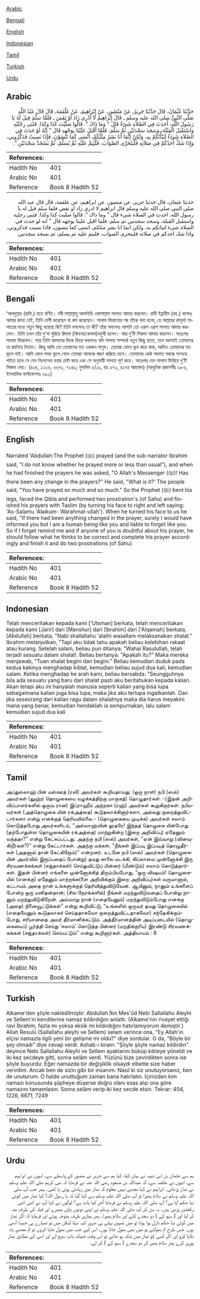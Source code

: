 [Arabic](#arabic)

[Bengali](#bengali)

[English](#english)

[Indonesian](#indonesian)

[Tamil](#tamil)

[Turkish](#turkish)

[Urdu](#urdu)

## Arabic


<div dir="rtl" lang="ar" style={{fontSize:'larger',backgroundColor:'#f8f9fa',padding:20}}>
حَدَّثَنَا عُثْمَانُ، قَالَ حَدَّثَنَا جَرِيرٌ، عَنْ مَنْصُورٍ، عَنْ إِبْرَاهِيمَ، عَنْ عَلْقَمَةَ، قَالَ قَالَ عَبْدُ اللَّهِ صَلَّى النَّبِيُّ صلى الله عليه وسلم ـ قَالَ إِبْرَاهِيمُ لاَ أَدْرِي زَادَ أَوْ نَقَصَ ـ فَلَمَّا سَلَّمَ قِيلَ لَهُ يَا رَسُولَ اللَّهِ، أَحَدَثَ فِي الصَّلاَةِ شَىْءٌ قَالَ ‏"‏ وَمَا ذَاكَ ‏"‏‏.‏ قَالُوا صَلَّيْتَ كَذَا وَكَذَا‏.‏ فَثَنَى رِجْلَيْهِ وَاسْتَقْبَلَ الْقِبْلَةَ، وَسَجَدَ سَجْدَتَيْنِ ثُمَّ سَلَّمَ، فَلَمَّا أَقْبَلَ عَلَيْنَا بِوَجْهِهِ قَالَ ‏"‏ إِنَّهُ لَوْ حَدَثَ فِي الصَّلاَةِ شَىْءٌ لَنَبَّأْتُكُمْ بِهِ، وَلَكِنْ إِنَّمَا أَنَا بَشَرٌ مِثْلُكُمْ، أَنْسَى كَمَا تَنْسَوْنَ، فَإِذَا نَسِيتُ فَذَكِّرُونِي، وَإِذَا شَكَّ أَحَدُكُمْ فِي صَلاَتِهِ فَلْيَتَحَرَّى الصَّوَابَ، فَلْيُتِمَّ عَلَيْهِ ثُمَّ يُسَلِّمْ، ثُمَّ يَسْجُدْ سَجْدَتَيْنِ ‏"‏‏.‏
</div>
<div style={{backgroundColor:'#f8f9fa',padding:20, marginBottom: 10}}><table> <thead> <tr> <th>References:</th> <th></th> </tr> </thead> <tbody><tr><td>Hadith No</td><td>401</td></tr><tr><td>Arabic No</td><td>401</td></tr><tr><td>Reference</td><td>Book 8 Hadith 52</td></tr></tbody></table></div>


<div dir="rtl" lang="ar" style={{fontSize:'larger',backgroundColor:'#f8f9fa',padding:20}}>
حدثنا عثمان، قال حدثنا جرير، عن منصور، عن ابراهيم، عن علقمة، قال قال عبد الله صلى النبي صلى الله عليه وسلم قال ابراهيم لا ادري زاد او نقص فلما سلم قيل له يا رسول الله، احدث في الصلاة شىء قال " وما ذاك ". قالوا صليت كذا وكذا. فثنى رجليه واستقبل القبلة، وسجد سجدتين ثم سلم، فلما اقبل علينا بوجهه قال " انه لو حدث في الصلاة شىء لنباتكم به، ولكن انما انا بشر مثلكم، انسى كما تنسون، فاذا نسيت فذكروني، واذا شك احدكم في صلاته فليتحرى الصواب، فليتم عليه ثم يسلم، ثم يسجد سجدتين
</div>
<div style={{backgroundColor:'#f8f9fa',padding:20, marginBottom: 10}}><table> <thead> <tr> <th>References:</th> <th></th> </tr> </thead> <tbody><tr><td>Hadith No</td><td>401</td></tr><tr><td>Arabic No</td><td>401</td></tr><tr><td>Reference</td><td>Book 8 Hadith 52</td></tr></tbody></table></div>

## Bengali


<div dir="ltr" lang="bn" style={{fontSize:'larger',backgroundColor:'#f8f9fa',padding:20}}>
‘আবদুল্লাহ (রাযি.) হতে বর্ণিত। নবী সাল্লাল্লাহু আলাইহি ওয়াসাল্লাম সালাত আদায় করলেন। রাবী ইব্রাহীম (রহ.) বলেনঃ আমার জানা নেই, তিনি বেশী করেছেন বা কম করেছেন। সালাম ফিরানোর পর তাঁকে বলা হলো, হে আল্লাহর রাসূল! সালাতের মধ্যে নতুন কিছু হয়েছে কি? তিনি বললেনঃ তা কী? তাঁরা বললেনঃ আপনি তো এরূপ এরূপ সালাত আদায় করলেন। তিনি তখন তাঁর দু’পা ঘুরিয়ে ক্বিবলা (কিবলা/কেবলা)হমুখী হলেন। আর দু’টি সিজদা আদায় করলেন। অতঃপর সালাম ফিরলেন। পরে তিনি আমাদের দিকে ফিরে বললেনঃ যদি সালাত সম্পর্কে নতুন কিছু হতো, তবে অবশ্যই তোমাদের তা জানিয়ে দিতাম। কিন্তু আমি তো তোমাদের মত একজন মানুষ। তোমরা যেমন ভুল করে থাক, আমিও তোমাদের মত ভুলে যাই। আমি কোন সময় ভুলে গেলে তোমরা আমাকে স্মরণ করিয়ে দেবে। তোমাদের কেউ সালাত সম্বন্ধে সন্দেহে পতিত হলে সে যেন নিঃসন্দেহ হবার চেষ্টা করে এবং সে অনুযায়ী সালাত পূর্ণ করে। অতঃপর যেন সালাম ফিরিয়ে দু’টি সিজদা দেয়। (৪০৪, ১২২৬, ৬৬৭১, ৭২৪৯; মুসলিম ৫/১৯, হাঃ ৫৭২, ৪১৭৪ আহমাদ) (আধুনিক প্রকাশনীঃ ৩৮৬, ইসলামিক ফাউন্ডেশনঃ ৩৯২)
</div>
<div style={{backgroundColor:'#f8f9fa',padding:20, marginBottom: 10}}><table> <thead> <tr> <th>References:</th> <th></th> </tr> </thead> <tbody><tr><td>Hadith No</td><td>401</td></tr><tr><td>Arabic No</td><td>401</td></tr><tr><td>Reference</td><td>Book 8 Hadith 52</td></tr></tbody></table></div>

## English


<div dir="ltr" lang="en" style={{fontSize:'larger',backgroundColor:'#f8f9fa',padding:20}}>
Narrated 'Abdullah:The Prophet (ﷺ) prayed (and the sub-narrator Ibrahim said, "I do not know whether he prayed more or less than usual"), and when he had finished the prayers he was asked, "O Allah's Messenger (ﷺ)! Has there been any change in the prayers?" He said, "What is it?' The people said, "You have prayed so much and so much." So the Prophet (ﷺ) bent his legs, faced the Qibla and performed two prostration's (of Sahu) and finished his prayers with Taslim (by turning his face to right and left saying: 'As-Salamu 'Alaikum- Warahmat-ullah'). When he turned his face to us he said, "If there had been anything changed in the prayer, surely I would have informed you but I am a human being like you and liable to forget like you. So if I forget remind me and if anyone of you is doubtful about his prayer, he should follow what he thinks to be correct and complete his prayer accordingly and finish it and do two prostrations (of Sahu)
</div>
<div style={{backgroundColor:'#f8f9fa',padding:20, marginBottom: 10}}><table> <thead> <tr> <th>References:</th> <th></th> </tr> </thead> <tbody><tr><td>Hadith No</td><td>401</td></tr><tr><td>Arabic No</td><td>401</td></tr><tr><td>Reference</td><td>Book 8 Hadith 52</td></tr></tbody></table></div>

## Indonesian


<div dir="ltr" lang="id" style={{fontSize:'larger',backgroundColor:'#f8f9fa',padding:20}}>
Telah menceritakan kepada kami ['Utsman] berkata, telah menceritakan kepada kami [Jarir] dari [Manshur] dari [Ibrahim] dari ['Alqamah] berkata, [Abdullah] berkata, "Nabi shallallahu 'alaihi wasallam melaksanakan shalat." Ibrahim melanjutkan, "Tapi aku tidak tahu apakah beliau kelebihan rakaat atau kurang. Setelah salam, beliau pun ditanya: "Wahai Rasulullah, telah terjadi sesuatu dalam shalat!. Beliau bertanya: "Apakah itu?" Maka mereka menjawab, "Tuan shalat begini dan begini." Beliau kemudian duduk pada kedua kakinya menghadap kiblat, kemudian beliau sujud dua kali, kemudian salam. Ketika menghadap ke arah kami, beliau bersabda: "Seungguhnya bila ada sesuatu yang baru dari shalat pasti aku beritahukan kepada kalian. Akan tetapi aku ini hanyalah manusia seperti kalian yang bisa lupa sebagaimana kalian juga bisa lupa, maka jika aku terlupa ingatkanlah. Dan jika seseorang dari kalian ragu dalam shalatnya maka dia harus meyakini mana yang benar, kemudian hendaklah ia sempurnakan, lalu salam kemudian sujud dua kali
</div>
<div style={{backgroundColor:'#f8f9fa',padding:20, marginBottom: 10}}><table> <thead> <tr> <th>References:</th> <th></th> </tr> </thead> <tbody><tr><td>Hadith No</td><td>401</td></tr><tr><td>Arabic No</td><td>401</td></tr><tr><td>Reference</td><td>Book 8 Hadith 52</td></tr></tbody></table></div>

## Tamil


<div dir="ltr" lang="ta" style={{fontSize:'larger',backgroundColor:'#f8f9fa',padding:20}}>
அப்துல்லாஹ் பின் மஸ்ஊத் (ரலி) அவர்கள் கூறியதாவது: (ஒரு நாள்) நபி (ஸல்) அவர்கள் (லுஹ்ர் தொழுகையை வழக்கத்திற்கு மாறாகத்) தொழுதார்கள். -(இதன் அறிவிப்பாளர்களில் ஒருவ ரான) இப்ராஹீம் அந்நகஈ (ரஹ்) அவர்கள் கூறுகிறார்கள்: நபியவர்கள் (அத்தொழுகை யின் ரக்அத்தை) கூடுதலாக்கினார்களா, அல்லது குறைத்துவிட்டார்களா என்று எனக்குத் தெரியவில்லை.- (தொழுகையை முடிக்க) அவர்கள் சலாம் கொடுத்தபோது அவர்களிடம், “அல்லாஹ்வின் தூதரே! இந்தத் தொழுகை யின்போது (தற்போதுள்ள தொழுகையின் ரக்அத்தை) மாற்றுகின்ற (இறை அறிவிப்பு) ஏதேனும் வந்ததா?” என்று கேட்கப்பட்டது. அதற்கு நபி (ஸல்) அவர்கள், “ஏன் இவ்வாறு (வினவுகிறீர்கள்?)” என்று கேட்டார்கள். அதற்கு மக்கள், “நீங்கள் இப்படி இப்படித் தொழுதீர்கள் (அதனால் தான் கேட்கிறோம்)” என்றனர். உடனே நபி (ஸல்) அவர்கள் (தொழுகையின் அமர்வில் இருப்பதைப் போன்று) தமது காலை மடக்கி, கிப்லாவை முன்னோக்கி இரு சிரவணக்கங்கள் (சஜ்தாக்கள்) செய்துவிட்டுப் பின்னர் (மீண்டும்) சலாம் கொடுத்தார்கள். இதன் பின்னர் எங்களை முன்னோக்கித் திரும்பியபோது, “ஒரு விஷயம்! தொழுகையில் (எனக்கு) ஏதேனும் மாற்றங்க(ளை அறிவிக்கும் இறை அறிவிப்பு)கள் வருமானால், கட்டாயம் அதை நான் உங்களுக்குத் தெரிவித்துவிடுவேன். ஆயினும், நானும் உங்களைப் போன்ற ஒரு மனிதன்தான்; (சில நேரங்களில்) நீங்கள் மறந்துவிடுவதைப் போன்று நானும் மறந்துவிடுகிறேன். அவ்வாறு நான் (எதையேனும்) மறந்துவிடும்போது எனக்கு (அதை) நினைவூட்டுங்கள்” என்று கூறிவிட்டு, “உங்களில் ஒருவர் தமது தொழுகையில் (எதையேனும் கூடுதலாகச் செய்ததாகவோ குறைத்துவிட்டதாகவோ) சந்தேகிக்கும்போது, சரியானதை அவர் தீர்மானிக்கட்டும். அத்தீர்மானத்தின் அடிப்படையில் (தொழுகையைப்) பூர்த்தி செய்து ‘சலாம்’ கொடுத்த பின்னர் (மறதிக்குரிய) இரண்டு சிரவணக்கங்கள் (சஜ்தாக்கள்) செய்யட்டும்” என்று கூறினார்கள். அத்தியாயம் : 8
</div>
<div style={{backgroundColor:'#f8f9fa',padding:20, marginBottom: 10}}><table> <thead> <tr> <th>References:</th> <th></th> </tr> </thead> <tbody><tr><td>Hadith No</td><td>401</td></tr><tr><td>Arabic No</td><td>401</td></tr><tr><td>Reference</td><td>Book 8 Hadith 52</td></tr></tbody></table></div>

## Turkish


<div dir="ltr" lang="tr" style={{fontSize:'larger',backgroundColor:'#f8f9fa',padding:20}}>
Alkame'den şöyle nakledilmiştir: Abdullah İbn Mes'ûd Nebi Sallallahu Aleyhi ve Sellem'in kendilerine namaz kıldırdığını anlattı. (Alkame'nin rivayet ettiği ravi İbrahim, fazla mı yoksa eksik mi kıldırdığını hatırlamıyorum demiştir.) Allah Resulü (Sallallahu aleyhi ve Sellem) selam verince ona, "Ey Allah'ın elçisi namazla ilgili yeni bir gelişme mi oldu?" diye sordular. O da, "Böyle bir şey olmadı" diye cevap verdi. Ashab-ı kiram: "Şöyle şöyle namaz kıldırdın" deyince Nebi Sallallahu Aleyhi ve Sellem ayaklarını büküp kıbleye yöneldi ve iki kez secdeye gitti, sonra selâm verdi. Yüzünü bize çevirdikten sonra ise şöyle buyurdu: Eğer namazda bir değişiklik olsaydı elbette size haber verirdim. Ancak ben de sizin gibi bir insanım. Nasıl ki siz unutuyorsanız, ben de unuturum. O halde unuttuğum zaman bana hatırlatın. İçinizden kim namazı konusunda şüpheye düşerse doğru olanı esas alıp ona göre namazını tamamlasın. Sonra selâm verip iki kez secde etsin. Tekrar: 404, 1226, 6671, 7249
</div>
<div style={{backgroundColor:'#f8f9fa',padding:20, marginBottom: 10}}><table> <thead> <tr> <th>References:</th> <th></th> </tr> </thead> <tbody><tr><td>Hadith No</td><td>401</td></tr><tr><td>Arabic No</td><td>401</td></tr><tr><td>Reference</td><td>Book 8 Hadith 52</td></tr></tbody></table></div>

## Urdu


<div dir="rtl" lang="ur" style={{fontSize:'larger',backgroundColor:'#f8f9fa',padding:20}}>
ہم سے عثمان بن ابی شیبہ نے بیان کیا، کہا ہم سے جریر نے منصور کے واسطے سے، انہوں نے ابراہیم سے، انہوں نے علقمہ سے، کہ عبداللہ بن مسعود رضی اللہ عنہ نے فرمایا کہ نبی کریم صلی اللہ علیہ وسلم نے نماز پڑھائی۔ ابراہیم نے کہا مجھے نہیں معلوم کہ نماز میں زیادتی ہوئی یا کمی۔ پھر جب آپ صلی اللہ علیہ وسلم نے سلام پھیرا تو آپ صلی اللہ علیہ وسلم سے کہا گیا کہ یا رسول اللہ! کیا نماز میں کوئی نیا حکم آیا ہے؟ آپ صلی اللہ علیہ وسلم نے فرمایا آخر کیا بات ہے؟ لوگوں نے کہا آپ نے اتنی اتنی رکعتیں پڑھی ہیں۔ یہ سن کر آپ صلی اللہ علیہ وسلم نے اپنے دونوں پاؤں پھیرے اور قبلہ کی طرف منہ کر لیا اور ( سہو کے ) دو سجدے کئے اور سلام پھیرا۔ پھر ہماری طرف متوجہ ہوئے اور فرمایا کہ اگر نماز میں کوئی نیا حکم نازل ہوا ہوتا تو میں تمہیں پہلے ہی ضرور کہہ دیتا لیکن میں تو تمہارے ہی جیسا آدمی ہوں، جس طرح تم بھولتے ہو میں بھی بھول جاتا ہوں۔ اس لیے جب میں بھول جایا کروں تو تم مجھے یاد دلایا کرو اور اگر کسی کو نماز میں شک ہو جائے تو اس وقت ٹھیک بات سوچ لے اور اسی کے مطابق نماز پوری کرے پھر سلام پھیر کر دو سجدے ( سہو کے ) کر لے۔
</div>
<div style={{backgroundColor:'#f8f9fa',padding:20, marginBottom: 10}}><table> <thead> <tr> <th>References:</th> <th></th> </tr> </thead> <tbody><tr><td>Hadith No</td><td>401</td></tr><tr><td>Arabic No</td><td>401</td></tr><tr><td>Reference</td><td>Book 8 Hadith 52</td></tr></tbody></table></div>